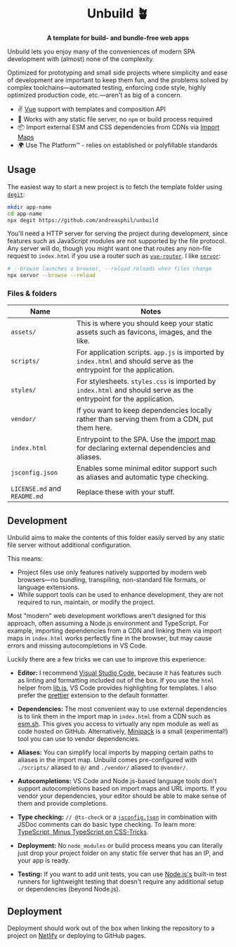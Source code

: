 <h1 align="center">
  Unbuild 🪴
</h1>

<p align="center">
  <strong>A template for build- and bundle-free web apps</strong>
</p>

Unbuild lets you enjoy many of the conveniences of modern SPA development with (almost) none of the complexity.

Optimized for prototyping and small side projects where simplicity and ease of development are important to keep them fun, and the problems solved by complex toolchains—automated testing, enforcing code style, highly optimized production code, etc.—aren't as big of a concern.

- ✌️ [Vue](https://vuejs.org) support with templates and composition API
- 🚀 Works with any static file server, no `npm` or build process required
- 📦 Import external ESM and CSS dependencies from CDNs via [Import Maps](https://github.com/WICG/import-maps)
- 🌍 Use The Platform™ - relies on established or polyfillable standards

## Usage

The easiest way to start a new project is to fetch the template folder using [`degit`](https://github.com/Rich-Harris/degit):

```sh
mkdir app-name
cd app-name
npx degit https://github.com/andreasphil/unbuild
```

You'll need a HTTP server for serving the project during development, since features such as JavaScript modules are not supported by the file protocol. Any server will do, though you might want one that routes any non-file request to `index.html` if you use a router such as [`vue-router`](https://router.vuejs.org). I like [`servor`](https://github.com/lukejacksonn/servor):

```sh
# --browse launches a browser, --reload reloads when files change
npx servor --browse --reload
```

### Files & folders

| Name                         | Notes                                                                                                                                                                                                   |
| ---------------------------- | ------------------------------------------------------------------------------------------------------------------------------------------------------------------------------------------------------- |
| `assets/`                    | This is where you should keep your static assets such as favicons, images, and the like.                                                                                                                |
| `scripts/`                   | For application scripts. `app.js` is imported by `index.html` and should serve as the entrypoint for the application.                                                                                   |
| `styles/`                    | For stylesheets. `styles.css` is imported by `index.html` and should serve as the entrypoint for the application.                                                                                       |
| `vendor/`                    | If you want to keep dependencies locally rather than serving them from a CDN, put them here.                                                                                                            |
| `index.html`                 | Entrypoint to the SPA. Use the [import map](https://developer.mozilla.org/en-US/docs/Web/JavaScript/Guide/Modules#importing_modules_using_import_maps) for declaring external dependencies and aliases. |
| `jsconfig.json`              | Enables some minimal editor support such as aliases and automatic type checking.                                                                                                                        |
| `LICENSE.md` and `README.md` | Replace these with your stuff.                                                                                                                                                                          |

## Development

Unbuild aims to make the contents of this folder easily served by any static file server without additional configuration.

This means:

- Project files use only features natively supported by modern web browsers—no bundling, transpiling, non-standard file formats, or language extensions.
- While support tools can be used to enhance development, they are not required to run, maintain, or modify the project.

Most "modern" web development workflows aren't designed for this approach, often assuming a Node.js environment and TypeScript. For example, importing dependencies from a CDN and linking them via import maps in `index.html` works perfectly fine in the browser, but may cause errors and missing autocompletions in VS Code.

Luckily there are a few tricks we can use to improve this experience:

- **Editor:** I recommend [Visual Studio Code](https://code.visualstudio.com), because it has features such as linting and formatting included out of the box. If you use the `html` helper from [lib.js](./scripts/lib.js), VS Code provides highlighting for templates. I also prefer the [prettier](https://marketplace.visualstudio.com/items?itemName=esbenp.prettier-vscode) extension to the default formatter.

- **Dependencies:** The most convenient way to use external dependencies is to link them in the import map in `index.html` from a CDN such as [esm.sh](https://esm.sh). This gives you access to virtually any npm module as well as code hosted on GitHub. Alternatively, [Minipack](https://github.com/andreasphil/minipack) is a small (experimental!) tool you can use to vendor dependencies.

- **Aliases:** You can simplify local imports by mapping certain paths to aliases in the import map. Unbuild comes pre-configured with `./scripts/` aliased to `@/` and `./vendor/` aliased to `@vendor/`.

- **Autocompletions:** VS Code and Node.js-based language tools don't support autocompletions based on import maps and URL imports. If you vendor your dependencies, your editor should be able to make sense of them and provide completions.

- **Type checking:** `// @ts-check` or a [`jsconfig.json`](./jsconfig.json) in combination with JSDoc comments can do basic type checking. To learn more: [TypeScript, Minus TypeScript on CSS-Tricks](https://css-tricks.com/typescript-minus-typescript/).

- **Deployment:** No `node_modules` or build process means you can literally just drop your project folder on any static file server that has an IP, and your app is ready.

- **Testing:** If you want to add unit tests, you can use [Node.js's](https://nodejs.org/api/test.html) built-in test runners for lightweight testing that doesn't require any additional setup or dependencies (beyond Node.js).

## Deployment

Deployment should work out of the box when linking the repository to a project on [Netlify](https://netlify.com) or deploying to GitHub pages.
